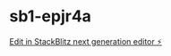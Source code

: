 # sb1-epjr4a

[Edit in StackBlitz next generation editor ⚡️](https://stackblitz.com/~/github.com/faizalDev/sb1-epjr4a)